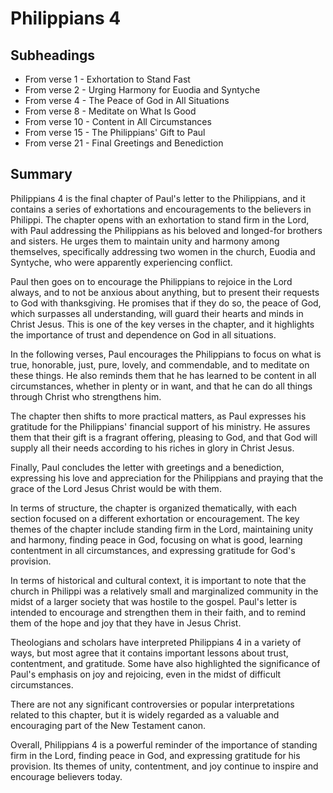 # Philippians 4

## Subheadings

* From verse 1 - Exhortation to Stand Fast
* From verse 2 - Urging Harmony for Euodia and Syntyche
* From verse 4 - The Peace of God in All Situations
* From verse 8 - Meditate on What Is Good
* From verse 10 - Content in All Circumstances
* From verse 15 - The Philippians' Gift to Paul
* From verse 21 - Final Greetings and Benediction

## Summary

Philippians 4 is the final chapter of Paul's letter to the Philippians, and it contains a series of exhortations and encouragements to the believers in Philippi. The chapter opens with an exhortation to stand firm in the Lord, with Paul addressing the Philippians as his beloved and longed-for brothers and sisters. He urges them to maintain unity and harmony among themselves, specifically addressing two women in the church, Euodia and Syntyche, who were apparently experiencing conflict.

Paul then goes on to encourage the Philippians to rejoice in the Lord always, and to not be anxious about anything, but to present their requests to God with thanksgiving. He promises that if they do so, the peace of God, which surpasses all understanding, will guard their hearts and minds in Christ Jesus. This is one of the key verses in the chapter, and it highlights the importance of trust and dependence on God in all situations.

In the following verses, Paul encourages the Philippians to focus on what is true, honorable, just, pure, lovely, and commendable, and to meditate on these things. He also reminds them that he has learned to be content in all circumstances, whether in plenty or in want, and that he can do all things through Christ who strengthens him.

The chapter then shifts to more practical matters, as Paul expresses his gratitude for the Philippians' financial support of his ministry. He assures them that their gift is a fragrant offering, pleasing to God, and that God will supply all their needs according to his riches in glory in Christ Jesus.

Finally, Paul concludes the letter with greetings and a benediction, expressing his love and appreciation for the Philippians and praying that the grace of the Lord Jesus Christ would be with them.

In terms of structure, the chapter is organized thematically, with each section focused on a different exhortation or encouragement. The key themes of the chapter include standing firm in the Lord, maintaining unity and harmony, finding peace in God, focusing on what is good, learning contentment in all circumstances, and expressing gratitude for God's provision.

In terms of historical and cultural context, it is important to note that the church in Philippi was a relatively small and marginalized community in the midst of a larger society that was hostile to the gospel. Paul's letter is intended to encourage and strengthen them in their faith, and to remind them of the hope and joy that they have in Jesus Christ.

Theologians and scholars have interpreted Philippians 4 in a variety of ways, but most agree that it contains important lessons about trust, contentment, and gratitude. Some have also highlighted the significance of Paul's emphasis on joy and rejoicing, even in the midst of difficult circumstances.

There are not any significant controversies or popular interpretations related to this chapter, but it is widely regarded as a valuable and encouraging part of the New Testament canon.

Overall, Philippians 4 is a powerful reminder of the importance of standing firm in the Lord, finding peace in God, and expressing gratitude for his provision. Its themes of unity, contentment, and joy continue to inspire and encourage believers today.